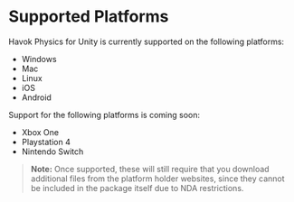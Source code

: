 # Supported Platforms

Havok Physics for Unity is currently supported on the following platforms:

* Windows
* Mac
* Linux
* iOS
* Android

Support for the following platforms is coming soon:

* Xbox One
* Playstation 4
* Nintendo Switch

 > **Note:** Once supported, these will still require that you download additional files from the platform holder websites, since they cannot be included in the package itself due to NDA restrictions.
